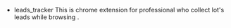 * leads_tracker
This is chrome extension for professional who  collect lot's leads while browsing .
